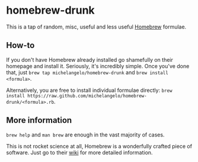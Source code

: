 # homebrew-drunk

This is a tap of random, misc, useful and less useful [Homebrew](http://brew.sh) formulae.

## How-to

If you don't have Homebrew already installed go shamefully on their homepage and install it. Seriously, it's incredibly simple.
Once you've done that, just `brew tap michelangelo/homebrew-drunk` and `brew install <formula>`.

Alternatively, you are free to install individual formulae directly: `brew install https://raw.github.com/michelangelo/homebrew-drunk/<formula>.rb`.

## More information

`brew help` and `man brew` are enough in the vast majority of cases.

This is not rocket science at all, Homebrew is a wonderfully crafted piece of software. Just go to their [wiki](https://github.com/mxcl/homebrew/wiki) for more detailed information.
